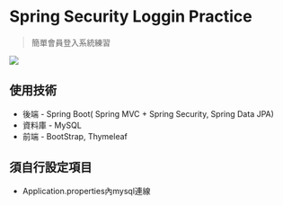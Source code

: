 # Spring Security Loggin Practice

> 簡單會員登入系統練習

![](https://i.imgur.com/Qgb6K7c.png)

## 使用技術

- 後端 - Spring Boot( Spring MVC + Spring Security, Spring Data JPA)
- 資料庫 - MySQL
- 前端 - BootStrap, Thymeleaf

## 須自行設定項目
- Application.properties內mysql連線
